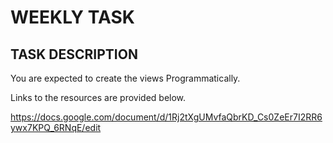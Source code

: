 # WEEKLY TASK

## TASK DESCRIPTION

You are expected to create the views Programmatically.

Links to the resources are provided below.

https://docs.google.com/document/d/1Rj2tXgUMvfaQbrKD_Cs0ZeEr7I2RR6ywx7KPQ_6RNqE/edit
